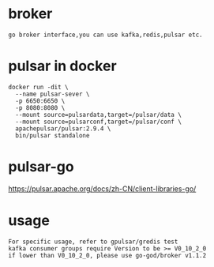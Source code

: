 # broker
    
    go broker interface,you can use kafka,redis,pulsar etc.

# pulsar in docker
```shell    
docker run -dit \
  --name pulsar-sever \
  -p 6650:6650 \
  -p 8080:8080 \
  --mount source=pulsardata,target=/pulsar/data \
  --mount source=pulsarconf,target=/pulsar/conf \
  apachepulsar/pulsar:2.9.4 \
  bin/pulsar standalone
```

# pulsar-go
https://pulsar.apache.org/docs/zh-CN/client-libraries-go/

# usage

    For specific usage, refer to gpulsar/gredis test
    kafka consumer groups require Version to be >= V0_10_2_0
    if lower than V0_10_2_0, please use go-god/broker v1.1.2
